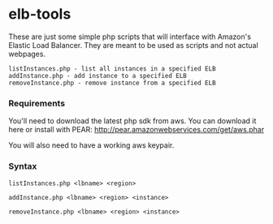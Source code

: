 # elb-tools

These are just some simple php scripts that will interface with Amazon's Elastic Load Balancer. They are meant to be used as scripts and not actual webpages.

```
listInstances.php - list all instances in a specified ELB
addInstance.php - add instance to a specified ELB
removeInstance.php - remove instance from a specified ELB
```

### Requirements

You'll need to download the latest php sdk from aws. You can download it here or install with PEAR: http://pear.amazonwebservices.com/get/aws.phar 

You will also need to have a working aws keypair.

### Syntax

```
listInstances.php <lbname> <region>
```

```
addInstance.php <lbname> <region> <instance>
```

```
removeInstance.php <lbname> <region> <instance>
```

